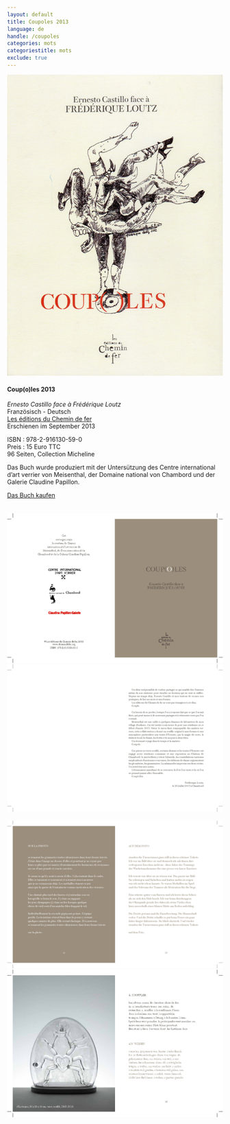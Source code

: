 ```yaml
---
layout: default
title: Coupoles 2013
language: de
handle: /coupoles
categories: mots
categoriestitle: mots
exclude: true
---
```


<a rel="lightbox" data-lightbox="example-1" href="/images/coupoles-front001.jpg" title="Coupoles Cover"><img src="/images/coupoles-front001.jpg" alt="Coupoles Cover" class="img-left"></a>
#### Coup(o)les 2013  
*Ernesto Castillo face à Frédérique Loutz*  
Französisch - Deutsch  
<a href="http://www.chemindefer.org/catalogue/styled-31/coupoles.html" target="_blank">Les éditions du Chemin de fer</a>  
Erschienen im September 2013  
  
ISBN : 978-2-916130-59-0  
Preis : 15 Euro TTC  
96 Seiten, Collection Micheline  
  
Das Buch wurde produziert mit der Untersützung des Centre international d’art verrier von Meisenthal, der Domaine national von Chambord und der Galerie Claudine Papillon.  
  
<a href="http://www.chemindefer.org/catalogue/styled-31/coupoles.html" target="_blank">Das Buch kaufen</a>  
<br style="clear:both" />
<br style="clear:both" />
<a rel="lightbox" data-lightbox="example-1" href="/images/coupole_Seite_02.jpg" title="Coupoles 2"><img src="/images/coupole_Seite_02.jpg" alt="Coupoles 2" class="img-left2"></a>
<a rel="lightbox" data-lightbox="example-1" href="/images/coupole_Seite_03.jpg" title="Coupoles 3"><img src="/images/coupole_Seite_03.jpg" alt="Coupoles 3" class="img-right2"></a>
<br style="clear:both" />
<br style="clear:both" />
<a rel="lightbox" data-lightbox="example-1" href="/images/coupole_Seite_06.jpg" title="Coupoles 4"><img src="/images/coupole_Seite_06.jpg" alt="Coupoles 4" class="img-left2"></a>
<a rel="lightbox" data-lightbox="example-1" href="/images/coupole_Seite_09.jpg" title="Coupoles 5"><img src="/images/coupole_Seite_09.jpg" alt="Coupoles 5" class="img-right2"></a>
<br style="clear:both" />
<br style="clear:both" />
